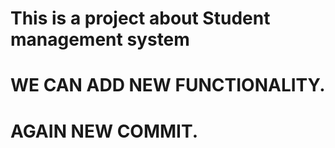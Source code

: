 # This is a project about Student management system 
# WE CAN ADD NEW FUNCTIONALITY.
# AGAIN NEW COMMIT.

